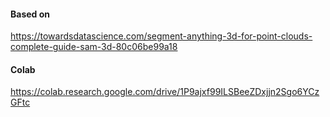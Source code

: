 #### Based on
https://towardsdatascience.com/segment-anything-3d-for-point-clouds-complete-guide-sam-3d-80c06be99a18

#### Colab
https://colab.research.google.com/drive/1P9ajxf99ILSBeeZDxjjn2Sgo6YCzGFtc